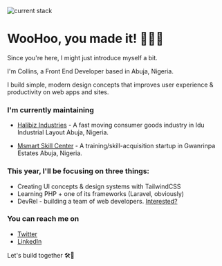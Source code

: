 ![current stack](https://i.ibb.co/JpHTrLk/1500x500.jpg)
# WooHoo, you made it! 🎉👏🤝

Since you're here, I might just introduce myself a bit.

I'm Collins, a Front End Developer based in Abuja, Nigeria.

I build simple, modern design concepts that improves user experience & productivity on web apps and sites.

### I'm currently maintaining

* [Halibiz Industries](https://www.halibizindustries.com) - A fast moving consumer goods industry in Idu Industrial Layout Abuja, Nigeria.

* [Msmart Skill Center](https://www.msmartskillcenter.com) - A training/skill-acquisition startup in  Gwanrinpa Estates Abuja, Nigeria.

### This year, I'll be focusing on three things:

* Creating UI concepts & design systems with TailwindCSS
* Learning PHP + one of its frameworks (Laravel, obviously)
* DevRel - building a team of web developers. [Interested?](https://www.github.com/coresystemstech)

### You can reach me on

* [Twitter](https://www.twitter.com/xollinsduzzy)
* [LinkedIn](https://www.linkedin.com/in/collins-okoroafor-60732b12a/y)

Let's build together 🛠🚀 